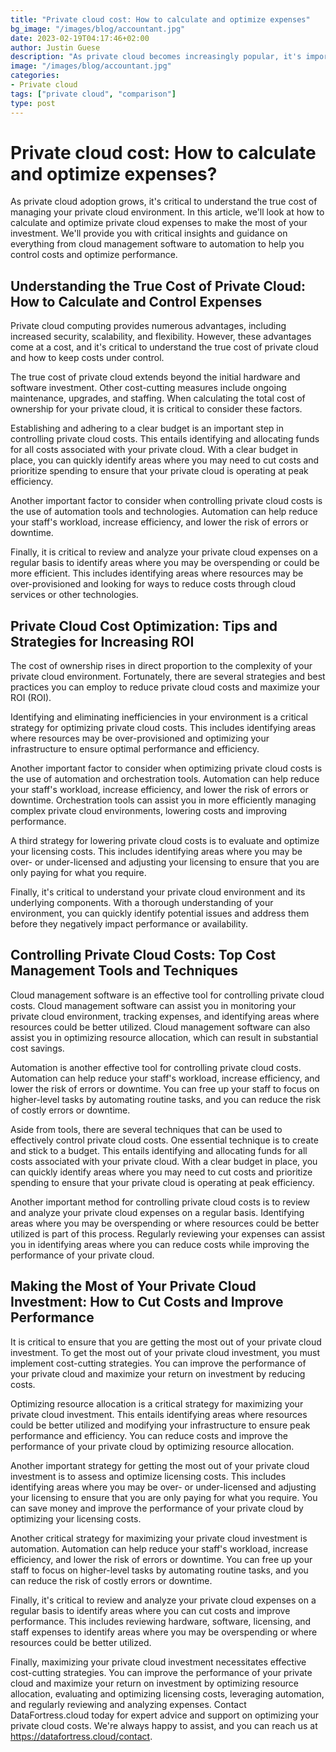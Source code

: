 ```yaml
---
title: "Private cloud cost: How to calculate and optimize expenses"
bg_image: "/images/blog/accountant.jpg"
date: 2023-02-19T04:17:46+02:00
author: Justin Guese
description: "As private cloud becomes increasingly popular, it's important to understand the true cost of managing your private cloud environment. In this article, we'll explore how to calculate and optimize private cloud expenses to ensure that you're getting the most out of your investment.."
image: "/images/blog/accountant.jpg"
categories:
- Private cloud
tags: ["private cloud", "comparison"]
type: post
---
```


# Private cloud cost: How to calculate and optimize expenses?

As private cloud adoption grows, it's critical to understand the true cost of managing your private cloud environment. In this article, we'll look at how to calculate and optimize private cloud expenses to make the most of your investment. We'll provide you with critical insights and guidance on everything from cloud management software to automation to help you control costs and optimize performance.

## Understanding the True Cost of Private Cloud: How to Calculate and Control Expenses

Private cloud computing provides numerous advantages, including increased security, scalability, and flexibility. However, these advantages come at a cost, and it's critical to understand the true cost of private cloud and how to keep costs under control.

The true cost of private cloud extends beyond the initial hardware and software investment. Other cost-cutting measures include ongoing maintenance, upgrades, and staffing. When calculating the total cost of ownership for your private cloud, it is critical to consider these factors.

Establishing and adhering to a clear budget is an important step in controlling private cloud costs. This entails identifying and allocating funds for all costs associated with your private cloud. With a clear budget in place, you can quickly identify areas where you may need to cut costs and prioritize spending to ensure that your private cloud is operating at peak efficiency.

Another important factor to consider when controlling private cloud costs is the use of automation tools and technologies. Automation can help reduce your staff's workload, increase efficiency, and lower the risk of errors or downtime.

Finally, it is critical to review and analyze your private cloud expenses on a regular basis to identify areas where you may be overspending or could be more efficient. This includes identifying areas where resources may be over-provisioned and looking for ways to reduce costs through cloud services or other technologies.

## Private Cloud Cost Optimization: Tips and Strategies for Increasing ROI

The cost of ownership rises in direct proportion to the complexity of your private cloud environment. Fortunately, there are several strategies and best practices you can employ to reduce private cloud costs and maximize your ROI (ROI).

Identifying and eliminating inefficiencies in your environment is a critical strategy for optimizing private cloud costs. This includes identifying areas where resources may be over-provisioned and optimizing your infrastructure to ensure optimal performance and efficiency.

Another important factor to consider when optimizing private cloud costs is the use of automation and orchestration tools. Automation can help reduce your staff's workload, increase efficiency, and lower the risk of errors or downtime. Orchestration tools can assist you in more efficiently managing complex private cloud environments, lowering costs and improving performance.

A third strategy for lowering private cloud costs is to evaluate and optimize your licensing costs. This includes identifying areas where you may be over- or under-licensed and adjusting your licensing to ensure that you are only paying for what you require.

Finally, it's critical to understand your private cloud environment and its underlying components. With a thorough understanding of your environment, you can quickly identify potential issues and address them before they negatively impact performance or availability.

## Controlling Private Cloud Costs: Top Cost Management Tools and Techniques

Cloud management software is an effective tool for controlling private cloud costs. Cloud management software can assist you in monitoring your private cloud environment, tracking expenses, and identifying areas where resources could be better utilized. Cloud management software can also assist you in optimizing resource allocation, which can result in substantial cost savings.

Automation is another effective tool for controlling private cloud costs. Automation can help reduce your staff's workload, increase efficiency, and lower the risk of errors or downtime. You can free up your staff to focus on higher-level tasks by automating routine tasks, and you can reduce the risk of costly errors or downtime.

Aside from tools, there are several techniques that can be used to effectively control private cloud costs. One essential technique is to create and stick to a budget. This entails identifying and allocating funds for all costs associated with your private cloud. With a clear budget in place, you can quickly identify areas where you may need to cut costs and prioritize spending to ensure that your private cloud is operating at peak efficiency.

Another important method for controlling private cloud costs is to review and analyze your private cloud expenses on a regular basis. Identifying areas where you may be overspending or where resources could be better utilized is part of this process. Regularly reviewing your expenses can assist you in identifying areas where you can reduce costs while improving the performance of your private cloud.

## Making the Most of Your Private Cloud Investment: How to Cut Costs and Improve Performance

It is critical to ensure that you are getting the most out of your private cloud investment. To get the most out of your private cloud investment, you must implement cost-cutting strategies. You can improve the performance of your private cloud and maximize your return on investment by reducing costs.

Optimizing resource allocation is a critical strategy for maximizing your private cloud investment. This entails identifying areas where resources could be better utilized and modifying your infrastructure to ensure peak performance and efficiency. You can reduce costs and improve the performance of your private cloud by optimizing resource allocation.

Another important strategy for getting the most out of your private cloud investment is to assess and optimize licensing costs. This includes identifying areas where you may be over- or under-licensed and adjusting your licensing to ensure that you are only paying for what you require. You can save money and improve the performance of your private cloud by optimizing your licensing costs.

Another critical strategy for maximizing your private cloud investment is automation. Automation can help reduce your staff's workload, increase efficiency, and lower the risk of errors or downtime. You can free up your staff to focus on higher-level tasks by automating routine tasks, and you can reduce the risk of costly errors or downtime.

Finally, it's critical to review and analyze your private cloud expenses on a regular basis to identify areas where you can cut costs and improve performance. This includes reviewing hardware, software, licensing, and staff expenses to identify areas where you may be overspending or where resources could be better utilized.

Finally, maximizing your private cloud investment necessitates effective cost-cutting strategies. You can improve the performance of your private cloud and maximize your return on investment by optimizing resource allocation, evaluating and optimizing licensing costs, leveraging automation, and regularly reviewing and analyzing expenses. Contact DataFortress.cloud today for expert advice and support on optimizing your private cloud costs. We're always happy to assist, and you can reach us at https://datafortress.cloud/contact.
